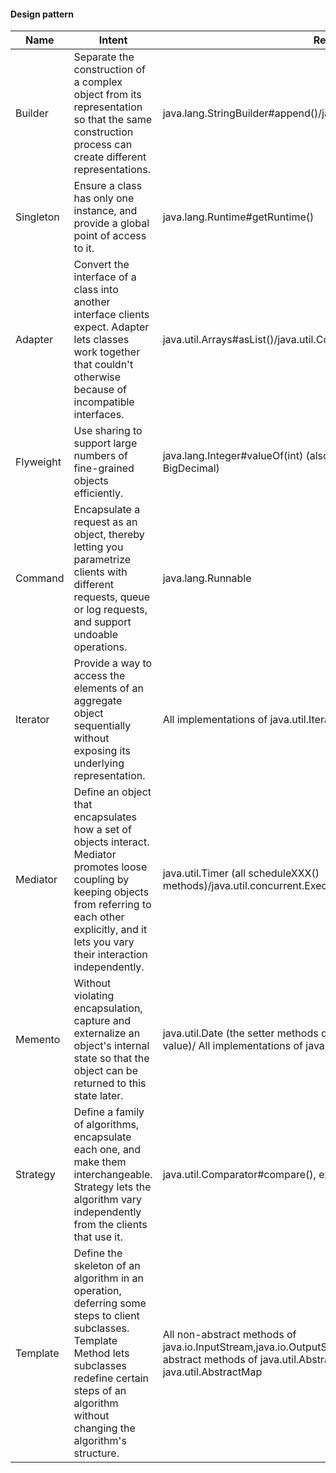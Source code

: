 #### Design pattern 
| Name      | Intent                 | Real world example | 
|-----------|------------------------|--------------------| 
| Builder   | Separate the construction of a complex object from its representation so that the same construction process can create different representations.  | java.lang.StringBuilder#append()/java.lang.StringBuffer#append | 
| Singleton | Ensure a class has only one instance, and provide a global point of access to it. | java.lang.Runtime#getRuntime() |
| Adapter   | Convert the interface of a class into another interface clients expect. Adapter lets classes work together that couldn't otherwise because of incompatible interfaces. | java.util.Arrays#asList()/java.util.Collections#list() | 
| Flyweight | Use sharing to support large numbers of fine-grained objects efficiently. | java.lang.Integer#valueOf(int) (also on Boolean, Byte, Character, Short, Long and BigDecimal) | 
| Command   | Encapsulate a request as an object, thereby letting you parametrize clients with different requests, queue or log requests, and support undoable operations. | java.lang.Runnable |
| Iterator  | Provide a way to access the elements of an aggregate object sequentially without exposing its underlying representation. | All implementations of java.util.Iterator (thus among others also java.util.Scanner)  | 
| Mediator  | Define an object that encapsulates how a set of objects interact. Mediator promotes loose coupling by keeping objects from referring to each other explicitly, and it lets you vary their interaction independently. |  java.util.Timer (all scheduleXXX() methods)/java.util.concurrent.Executor#execute()/java.lang.reflect.Method#invoke() | 
| Memento   | Without violating encapsulation, capture and externalize an object's internal state so that the object can be returned to this state later.      | java.util.Date (the setter methods do that, Date is internally represented by a long value)/ All implementations of java.io.serializable/                                                                                                                             | 
| Strategy  | Define a family of algorithms, encapsulate each one, and make them interchangeable. Strategy lets the algorithm vary independently from the clients that use it. | java.util.Comparator#compare(), executed by among others Collections#sort   | 
| Template  | Define the skeleton of an algorithm in an operation, deferring some steps to client subclasses. Template Method lets subclasses redefine certain steps of an algorithm without changing the algorithm's structure.   | All non-abstract methods of java.io.InputStream,java.io.OutputStream,java.io.Reader,java.io.Writer/All non-abstract methods of java.util.AbstractList, java.util.AbstractSet and java.util.AbstractMap | 